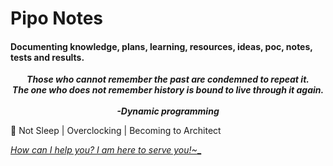  # Pipo Notes 
#### Documenting knowledge, plans, learning, resources, ideas, poc, notes, tests and results.

<center>
 
**_Those who cannot remember the past are condemned to repeat it._**
<br>
**_The one who does not remember history is bound to live through it again._**
<br>
<br>
**_-Dynamic programming_** 

</center>

:rocket: Not Sleep | Overclocking | Becoming to Architect


<ins>  _*How can I help you? I am here to serve you!~*__ </ins>
